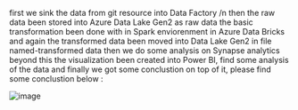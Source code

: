  first we sink the data from git resource into Data Factory /n
 then the raw data been stored into Azure Data Lake Gen2 as raw data
 the basic transformation been done with in Spark enviorenment in Azure Data Bricks
 and again the transformed data been moved into Data Lake Gen2 in file named-transformed data
 then we do some analysis on Synapse analytics
 beyond this the visualization been created into Power BI, find some analysis of the data
 and finally we got some conclustion on top of it, please find some conclustion below : 


![image](https://github.com/user-attachments/assets/3dc23007-87e6-4b58-b2dd-bc04460b3db1)
